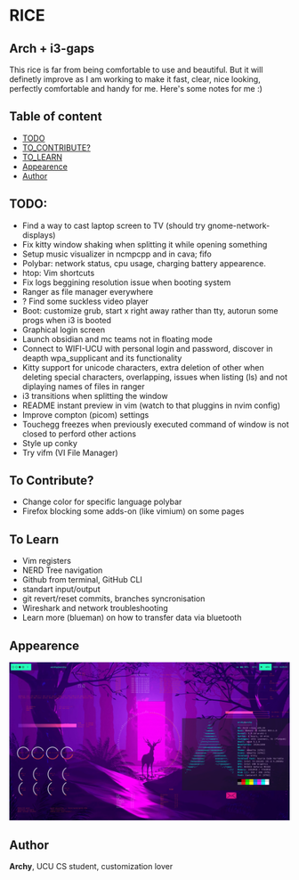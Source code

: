 # RICE
##  Arch + i3-gaps

This rice is far from being comfortable to use and beautiful. But it will definetly improve as I am working to make it fast, clear, nice looking, perfectly comfortable and handy for me. Here's some notes for me :)

## Table of content

* [TODO](#todo)
* [TO_CONTRIBUTE?](#to-contribute)
* [TO_LEARN](#to-learn)
* [Appearence](#appearence)
* [Author](#author)


## TODO:
* Find a way to cast laptop screen to TV (should try gnome-network-displays)
* Fix kitty window shaking when splitting it while opening something
* Setup music visualizer in ncmpcpp and in cava; fifo
* Polybar: network status, cpu usage, charging battery appearence. 
* htop: Vim shortcuts
* Fix logs beggining resolution issue when booting system
* Ranger as file manager everywhere
* ? Find some suckless video player
* Boot: customize grub, start x right away rather than tty, autorun some progs when i3 is booted
* Graphical login screen
* Launch obsidian and mc teams not in floating mode
* Connect to WIFI-UCU with personal login and password, discover in deapth wpa_supplicant and its functionality
* Kitty support for unicode characters, extra deletion of other when deleting special characters, overlapping, issues when listing (ls) and not diplaying names of files in ranger
* i3 transitions when splitting the window
* README instant preview in vim (watch to that pluggins in nvim config)
* Improve compton (picom) settings
* Touchegg freezes when previously executed command of window is not closed to perford other actions
* Style up conky
* Try vifm (VI File Manager)


## To Contribute?
* Change color for specific language polybar
* Firefox blocking some adds-on (like vimium) on some pages


## To Learn
* Vim registers
* NERD Tree navigation
* Github from terminal, GitHub CLI
* standart input/output
* git revert/reset commits, branches syncronisation
* Wireshark and network troubleshooting
* Learn more (blueman) on how to transfer data via bluetooth


## Appearence
![Desktop](https://raw.githubusercontent.com/archy-co/arch_dotfiles/main/pictures/desktop_preview.png)

## Author
**Archy**, UCU CS student, customization lover

